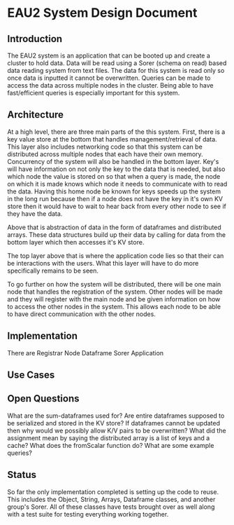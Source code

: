 # EAU2 System Design Document 

## Introduction
The EAU2 system is an application that can be booted up and create a cluster to hold data. 
Data will be read using a Sorer (schema on read) based data reading system from text files. The data
for this system is read only so once data is inputted it cannot be overwritten. Queries can be made to access
the data across multiple nodes in the cluster. Being able to have fast/efficient queries is especially important
for this system. 


## Architecture 
At a high level, there are three main parts of the this system. First, there is a 
key value store at the bottom that handles management/retrieval of data. This layer also includes
networking code so that this system can be distributed across multiple nodes that each have their own memory.
Concurrency of the system will also be handled in the bottom layer. Key's will have information on not only
the key to the data that is needed, but also which node the value is stored on so that when a query is made, 
the node on which it is made knows which node it needs to communicate with to read the data. Having this home
node be known for keys speeds up the system in the long run because then if a node does not have the key in it's
own KV store then it would have to wait to hear back from every other node to see if they have the data. 

Above that is abstraction of data in the form of dataframes and distributed arrays. 
These data structures build up their data by calling for data from the bottom layer which then accesses it's KV store. 

The top layer above that is where the application code lies so that their can be interactions with the users. What this
layer will have to do more specifically remains to be seen. 

To go further on how the system will be distributed, there will be one main node that handles the 
registration of the system. Other nodes will be made and they will register with the main node and be given 
information on how to access the other nodes in the system. This allows each node to be able to have direct 
communication with the other nodes. 

## Implementation 
There are 
Registrar 
Node
Dataframe
Sorer
Application 


## Use Cases


## Open Questions
What are the sum-dataframes used for?
Are entire dataframes supposed to be serialized and stored in the KV store? 
If dataframes cannot be updated then why would we possibly allow K/V pairs to be overwritten?
What did the assignment mean by saying the distributed array is a list of keys and a cache? 
What does the fromScalar function do?
What are some example queries? 


## Status
So far the only implementation completed is setting up the code to reuse. This includes the Object,
String, Arrays, Dataframe classes, and another group's Sorer. All of these classes have tests brought over 
as well along with a test suite for testing everything working together. 
